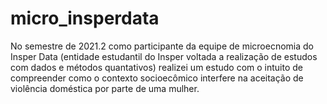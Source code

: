 # micro_insperdata

No semestre de 2021.2 como participante da equipe de microecnomia do Insper Data (entidade estudantil do Insper voltada a realização de estudos com dados e métodos quantativos) realizei um estudo com o intuito de compreender como o contexto socioecômico interfere na aceitação de violência doméstica por parte de uma mulher.
